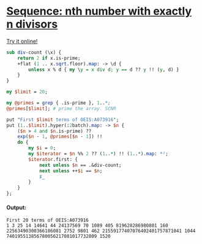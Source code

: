 [1]: https://rosettacode.org/wiki/Sequence:_nth_number_with_exactly_n_divisors

# [Sequence: nth number with exactly n divisors][1]





[Try it online!](https://tio.run/##dVLbTsJAEH3nKw4IpgW6ATQY2QAao4kvmsijEFPoVpr05nZr2hh@yk/wx@p0CwUf3JfuzJwzc/ZMYyH9cVEk6RqO92ltojRUMJaZia8G6EihUhliBM9FxrzEiqUXCK5rPde3CTwEY1RLPqRirh9F0mSBHU9gzbB09m3Kk4a@SBJk6IDSCHIsc0wppsFwOCiYUmU@p1uzCSPvwzGx0/xdg74NorR9L/AU0UYDXmVutKKEUu9SxNS4VoldH0PGuryxx7xW7BXHGSqE2grYUto5w@Lu6YU6xqlC68GTiTrMUkIGCSIXz/ePi8nt4OriejhucY00qH8FM9k2j4U0JqO1rTbbowftcO@BQbcZLmGHDiVrlSa9WNdFFpcQC8M@asE6XplkiMY40YmhpR0evXvA/6ZIsK0iSRWidzq0PPK0VNo1tbH6Vunr/nwfyTWTueX7JyejyhOKTB2WSI1pWey8/mf4v9BerxRZavmLab/VYb1jXhS/)

```perl
sub div-count (\x) {
    return 2 if x.is-prime;
    +flat (1 .. x.sqrt.floor).map: -> \d {
        unless x % d { my \y = x div d; y == d ?? y !! (y, d) }
    }
}

my $limit = 20;

my @primes = grep { .is-prime }, 1..*;
@primes[$limit]; # prime the array. SCNR

put "First $limit terms of OEIS:A073916";
put (1..$limit).hyper(:2batch).map: -> $n {
    ($n > 4 and $n.is-prime) ??
    exp($n - 1, @primes[$n - 1]) !!
    do {
        my $i = 0;
        my $iterator = $n %% 2 ?? (1..*) !! (1..*).map: *²;
        $iterator.first: {
            next unless $n == .&div-count;
            next unless ++$i == $n;
            $_
        }
    }
};
```

#### Output:
```
First 20 terms of OEIS:A073916
1 3 25 14 14641 44 24137569 70 1089 405 819628286980801 160 22563490300366186081 2752 9801 462 21559177407076402401757871041 1044 740195513856780056217081017732809 1520
```

